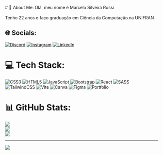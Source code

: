 \# 💫 About Me:
Olá, meu nome é Marcelo Silveira Rossi<br><br>Tenho 22 anos e faço graduação em Ciência da Computação na UNIFRAN<br>


## 🌐 Socials:
[![Discord](https://img.shields.io/badge/Discord-%237289DA.svg?logo=discord&logoColor=white)](https://discord.gg/rossi3585) [![Instagram](https://img.shields.io/badge/Instagram-%23E4405F.svg?logo=Instagram&logoColor=white)](https://www.instagram.com/umarceloo/) [![LinkedIn](https://img.shields.io/badge/LinkedIn-%230077B5.svg?logo=linkedin&logoColor=white)](https://www.linkedin.com/in/marcelo-silveira-rossi-9632a2251/) 

# 💻 Tech Stack:
![CSS3](https://img.shields.io/badge/css3-%231572B6.svg?style=for-the-badge&logo=css3&logoColor=white) ![HTML5](https://img.shields.io/badge/html5-%23E34F26.svg?style=for-the-badge&logo=html5&logoColor=white) ![JavaScript](https://img.shields.io/badge/javascript-%23323330.svg?style=for-the-badge&logo=javascript&logoColor=%23F7DF1E) ![Bootstrap](https://img.shields.io/badge/bootstrap-%238511FA.svg?style=for-the-badge&logo=bootstrap&logoColor=white) ![React](https://img.shields.io/badge/react-%2320232a.svg?style=for-the-badge&logo=react&logoColor=%2361DAFB) ![SASS](https://img.shields.io/badge/SASS-hotpink.svg?style=for-the-badge&logo=SASS&logoColor=white) ![TailwindCSS](https://img.shields.io/badge/tailwindcss-%2338B2AC.svg?style=for-the-badge&logo=tailwind-css&logoColor=white) ![Vite](https://img.shields.io/badge/vite-%23646CFF.svg?style=for-the-badge&logo=vite&logoColor=white) ![Canva](https://img.shields.io/badge/Canva-%2300C4CC.svg?style=for-the-badge&logo=Canva&logoColor=white) ![Figma](https://img.shields.io/badge/figma-%23F24E1E.svg?style=for-the-badge&logo=figma&logoColor=white) ![Portfolio](https://img.shields.io/badge/Portfolio-%23000000.svg?style=for-the-badge&logo=firefox&logoColor=#FF7139)
# 📊 GitHub Stats:
![](https://github-readme-stats.vercel.app/api?username=MSRossii&theme=algolia&hide_border=false&include_all_commits=false&count_private=false)<br/>
![](https://github-readme-streak-stats.herokuapp.com/?user=MSRossii&theme=algolia&hide_border=false)<br/>
![](https://github-readme-stats.vercel.app/api/top-langs/?username=MSRossii&theme=algolia&hide_border=false&include_all_commits=false&count_private=false&layout=compact)

---
[![](https://visitcount.itsvg.in/api?id=MSRossii&icon=0&color=0)](https://visitcount.itsvg.in)

<!-- Proudly created with GPRM ( https://gprm.itsvg.in ) -->
